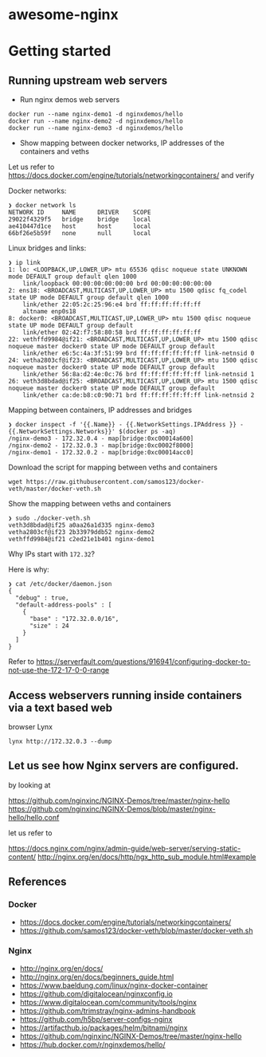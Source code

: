 # awesome-nginx

# Getting started
## Running upstream web servers
- Run nginx demos web servers
```
docker run --name nginx-demo1 -d nginxdemos/hello
docker run --name nginx-demo2 -d nginxdemos/hello
docker run --name nginx-demo3 -d nginxdemos/hello
```
- Show mapping between docker networks, IP addresses of the containers
  and veths

Let us refer to
https://docs.docker.com/engine/tutorials/networkingcontainers/ and
verify

Docker networks:
```
❯ docker network ls
NETWORK ID     NAME      DRIVER    SCOPE
29022f4329f5   bridge    bridge    local
ae410447d1ce   host      host      local
66bf26e5b59f   none      null      local
```
Linux bridges and links:
```
❯ ip link
1: lo: <LOOPBACK,UP,LOWER_UP> mtu 65536 qdisc noqueue state UNKNOWN mode DEFAULT group default qlen 1000
    link/loopback 00:00:00:00:00:00 brd 00:00:00:00:00:00
2: ens18: <BROADCAST,MULTICAST,UP,LOWER_UP> mtu 1500 qdisc fq_codel state UP mode DEFAULT group default qlen 1000
    link/ether 22:05:2c:25:96:e4 brd ff:ff:ff:ff:ff:ff
    altname enp0s18
8: docker0: <BROADCAST,MULTICAST,UP,LOWER_UP> mtu 1500 qdisc noqueue state UP mode DEFAULT group default 
    link/ether 02:42:f7:58:80:58 brd ff:ff:ff:ff:ff:ff
22: vethffd9984@if21: <BROADCAST,MULTICAST,UP,LOWER_UP> mtu 1500 qdisc noqueue master docker0 state UP mode DEFAULT group default 
    link/ether e6:5c:4a:3f:51:99 brd ff:ff:ff:ff:ff:ff link-netnsid 0
24: vetha2803cf@if23: <BROADCAST,MULTICAST,UP,LOWER_UP> mtu 1500 qdisc noqueue master docker0 state UP mode DEFAULT group default 
    link/ether 56:8a:d2:4e:0c:76 brd ff:ff:ff:ff:ff:ff link-netnsid 1
26: veth3d8bdad@if25: <BROADCAST,MULTICAST,UP,LOWER_UP> mtu 1500 qdisc noqueue master docker0 state UP mode DEFAULT group default 
    link/ether ca:de:b8:c0:90:71 brd ff:ff:ff:ff:ff:ff link-netnsid 2
```
Mapping between containers, IP addresses and bridges
```
❯ docker inspect -f '{{.Name}} - {{.NetworkSettings.IPAddress }} - {{.NetworkSettings.Networks}}' $(docker ps -aq)
/nginx-demo3 - 172.32.0.4 - map[bridge:0xc00014a600]
/nginx-demo2 - 172.32.0.3 - map[bridge:0xc0002f8000]
/nginx-demo1 - 172.32.0.2 - map[bridge:0xc00014acc0]
```

Download the script for mapping between veths and containers
```
wget https://raw.githubusercontent.com/samos123/docker-veth/master/docker-veth.sh
```
Show the mapping between veths and containers

```
❯ sudo ./docker-veth.sh
veth3d8bdad@if25 a0aa26a1d335 nginx-demo3
vetha2803cf@if23 2b33979ddb52 nginx-demo2
vethffd9984@if21 c2ed21e1b401 nginx-demo1
```
Why IPs start with `172.32`?

Here is why:
```
❯ cat /etc/docker/daemon.json
{
  "debug" : true,
  "default-address-pools" : [
    {
      "base" : "172.32.0.0/16",
      "size" : 24
    }
  ]
}

```
Refer to https://serverfault.com/questions/916941/configuring-docker-to-not-use-the-172-17-0-0-range



## Access webservers running inside containers via a text based web
browser Lynx

```
lynx http://172.32.0.3 --dump
```

## Let us see how Nginx servers are configured.
by looking at

https://github.com/nginxinc/NGINX-Demos/tree/master/nginx-hello
https://github.com/nginxinc/NGINX-Demos/blob/master/nginx-hello/hello.conf

let us refer to 

https://docs.nginx.com/nginx/admin-guide/web-server/serving-static-content/
http://nginx.org/en/docs/http/ngx_http_sub_module.html#example

## References
### Docker
- https://docs.docker.com/engine/tutorials/networkingcontainers/
- https://github.com/samos123/docker-veth/blob/master/docker-veth.sh

### Nginx

- http://nginx.org/en/docs/
- http://nginx.org/en/docs/beginners_guide.html
- https://www.baeldung.com/linux/nginx-docker-container
- https://github.com/digitalocean/nginxconfig.io
- https://www.digitalocean.com/community/tools/nginx
- https://github.com/trimstray/nginx-admins-handbook
- https://github.com/h5bp/server-configs-nginx
- https://artifacthub.io/packages/helm/bitnami/nginx
- https://github.com/nginxinc/NGINX-Demos/tree/master/nginx-hello
- https://hub.docker.com/r/nginxdemos/hello/
